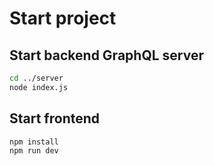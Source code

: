 # Start project

## Start backend GraphQL server

```bash
cd ../server
node index.js
```

## Start frontend
```js
npm install
npm run dev
```